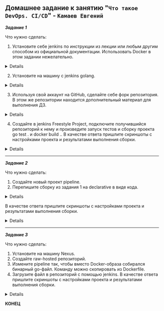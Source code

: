 ## Домашнее задание к занятию "`Что такое DevOps. СI/СD`" - `Камаев Евгений`


***Задание 1***

Что нужно сделать:

1. Установите себе jenkins по инструкции из лекции или любым другим способом из официальной документации. Использовать Docker в этом задании нежелательно.

<details>
   
![Screnshot](https://github.com/7Evgen7/Netology/blob/main/JPG/7_06-DevOps/8_02_1_1.jpg)

   
</details>

2. Установите на машину с jenkins golang.

<details>
   
![Screnshot](https://github.com/7Evgen7/Netology/blob/main/JPG/7_06-DevOps/8_02_1_2.jpg)
   
</details>

3. Используя свой аккаунт на GitHub, сделайте себе форк репозитория. В этом же репозитории находится дополнительный материал для выполнения ДЗ.

<details>
   
![Screnshot](https://github.com/7Evgen7/Netology/blob/main/JPG/7_06-DevOps/8_02_1_3.jpg)
   
</details>

4. Создайте в jenkins Freestyle Project, подключите получившийся репозиторий к нему и произведите запуск тестов и сборку проекта go test . и docker build ..
В качестве ответа пришлите скриншоты с настройками проекта и результатами выполнения сборки.

<details>
   
![Screnshot](https://github.com/7Evgen7/Netology/blob/main/JPG/7_06-DevOps/8_02_1_4.jpg)
![Screnshot](https://github.com/7Evgen7/Netology/blob/main/JPG/7_06-DevOps/8_02_1_4_.jpg)
![Screnshot](https://github.com/7Evgen7/Netology/blob/main/JPG/7_06-DevOps/8_02_1_4__.jpg)
![Screnshot](https://github.com/7Evgen7/Netology/blob/main/JPG/7_06-DevOps/8_02_1_4___.jpg)
   
</details>

---

***Задание 2***

Что нужно сделать:

1. Создайте новый проект pipeline.
2. Перепишите сборку из задания 1 на declarative в виде кода.

<details>
   
![Screnshot](https://github.com/7Evgen7/Netology/blob/main/JPG/7_06-DevOps/8_02_2_1.jpg)
   
</details>

В качестве ответа пришлите скриншоты с настройками проекта и результатами выполнения сборки.

<details>
   
![Screnshot](https://github.com/7Evgen7/Netology/blob/main/JPG/7_06-DevOps/8_02_2_2.jpg)
   
</details>

---

***Задание 3***

Что нужно сделать:

1. Установите на машину Nexus.
2. Создайте raw-hosted репозиторий.
3. Измените pipeline так, чтобы вместо Docker-образа собирался бинарный go-файл. Команду можно скопировать из Dockerfile.
4. Загрузите файл в репозиторий с помощью jenkins.
В качестве ответа пришлите скриншоты с настройками проекта и результатами выполнения сборки.

<details>

![Screnshot](https://github.com/7Evgen7/Netology/blob/main/JPG/7_06-DevOps/8_02_3_1.jpg)
![Screnshot](https://github.com/7Evgen7/Netology/blob/main/JPG/7_06-DevOps/8_02_3_2.jpg)
![Screnshot](https://github.com/7Evgen7/Netology/blob/main/JPG/7_06-DevOps/8_02_3_2_.jpg)

</details>

**КОНЕЦ**
